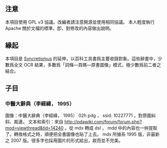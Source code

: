 ## 注意
本項目使用 GPL v3 協議。改編者請注意開源並使用相同協議。
本人輕度執行 Apache 關於文檔的標準，卽，對修改的內容做出說明。

## 緣起
本項目是 [Syncretismus](https://github.com/Syncretismus/Syncretismus) 的延伸，以百科工具書爲主要收錄對象。這些辭書中，少數爲全文 OCR 結果，多數爲「詞條—頁碼—原書圖像」模式，極少數爲前二者之結合。

## 子目

### 中醫大辭典（李經緯， 1995）
圖像：中醫大辭典（李經緯， 1995） 02h pdg ， ssid: 10227771 。對原圖糾斜、裁邊。
文本和索引：來自 http://pdawiki.com/forum/forum.php?mod=viewthread&tid=14240 。從 mdx 轉成 dsl ， mdd 中的內容也一倂提取了。轉換格式之時，順便把全書圖像也貼了上去。
mdx 所據系 1995 版，非最新之 2007 版。很多字也採用圖片的形式給出，故而並不完美。